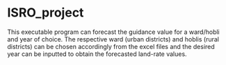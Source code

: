 # ISRO_project
This executable program can forecast the guidance value for a ward/hobli and year of choice. The respective ward (urban districts) and hoblis (rural districts) can be chosen accordingly from the excel files and the desired year can be inputted to obtain the forecasted land-rate values. 
